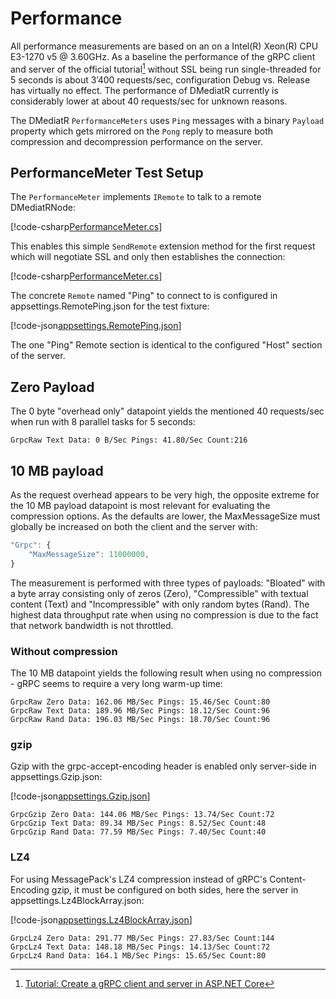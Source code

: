 ﻿# Performance

All performance measurements are based on an on a Intel(R) Xeon(R) CPU E3-1270
v5 @ 3.60GHz. As a baseline the performance of the gRPC client and server of the
official tutorial[^tut] without SSL being run single-threaded for 5 seconds is
about 3’400 requests/sec, configuration Debug vs. Release has virtually no
effect. The performance of DMediatR currently is considerably lower at about 40
requests/sec for unknown reasons.

The DMediatR `PerformanceMeters` uses `Ping` messages with a binary `Payload`
property which gets mirrored on the `Pong` reply to measure both compression and
decompression performance on the server.

## PerformanceMeter Test Setup

The `PerformanceMeter` implements `IRemote` to talk to a remote DMediatRNode:

[!code-csharp[PerformanceMeter.cs](../../test/DMediatR.Tests/Grpc/PerformanceMeter.cs?name=class)]

This enables this simple `SendRemote` extension method for the first request
which will negotiate SSL and only then establishes the connection:

[!code-csharp[PerformanceMeter.cs](../../test/DMediatR.Tests/Grpc/PerformanceMeter.cs?name=sendremote)]

The concrete `Remote` named "Ping" to connect to is configured in
appsettings.RemotePing.json for the test fixture:
 
[!code-json[appsettings.RemotePing.json](../../test/DMediatR.Tests/appsettings.RemotePing.json?name=remoteping)]

The one "Ping" Remote section is identical to the configured "Host" section of the server.


## Zero Payload

The 0 byte "overhead only" datapoint yields the mentioned 40 requests/sec when
run with 8 parallel tasks for 5 seconds:

```text
GrpcRaw Text Data: 0 B/Sec Pings: 41.80/Sec Count:216
```

## 10 MB payload

As the request overhead appears to be very high, the opposite extreme for the 10
MB payload datapoint is most relevant for evaluating the compression options.
As the defaults are lower, the MaxMessageSize must globally  be increased on
both the client and the server with:

```javascript
"Grpc": {
    "MaxMessageSize": 11000000,
}
```

The measurement is performed with three types of payloads: "Bloated" with a byte
array consisting only of zeros (Zero), "Compressible" with textual content
(Text) and "Incompressible" with only random bytes (Rand). The highest data
throughput rate when using no compression is due to the fact that network
bandwidth is not throttled.

### Without compression

The 10 MB datapoint yields the following result when using no compression - gRPC
seems to require a very long warm-up time:

```text
GrpcRaw Zero Data: 162.06 MB/Sec Pings: 15.46/Sec Count:80
GrpcRaw Text Data: 189.96 MB/Sec Pings: 18.12/Sec Count:96
GrpcRaw Rand Data: 196.03 MB/Sec Pings: 18.70/Sec Count:96
```

### gzip

Gzip with the grpc-accept-encoding header is enabled only server-side in
appsettings.Gzip.json:

[!code-json[appsettings.Gzip.json](../../src/DMediatRNode/appsettings.Gzip.json?name=gzip)]

```text
GrpcGzip Zero Data: 144.06 MB/Sec Pings: 13.74/Sec Count:72
GrpcGzip Text Data: 89.34 MB/Sec Pings: 8.52/Sec Count:48
GrpcGzip Rand Data: 77.59 MB/Sec Pings: 7.40/Sec Count:40
```

### LZ4

For using MessagePack's LZ4 compression instead of gRPC's Content-Encoding gzip,
it must be configured on both sides, here the server in
appsettings.Lz4BlockArray.json:

[!code-json[appsettings.Lz4BlockArray.json](../../src/DMediatRNode/appsettings.Lz4BlockArray.json?name=lz4)]

```text
GrpcLz4 Zero Data: 291.77 MB/Sec Pings: 27.83/Sec Count:144
GrpcLz4 Text Data: 148.18 MB/Sec Pings: 14.13/Sec Count:72
GrpcLz4 Rand Data: 164.1 MB/Sec Pings: 15.65/Sec Count:80
```    


[^tut]: [Tutorial: Create a gRPC client and server in ASP.NET Core](https://learn.microsoft.com/en-us/aspnet/core/tutorials/grpc/grpc-start?view=aspnetcore-8.0&tabs=visual-studio)
